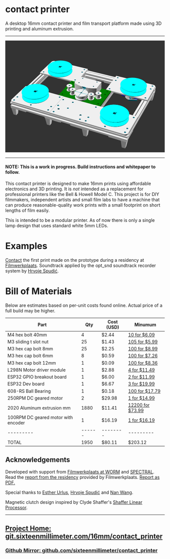 # contact printer

A desktop 16mm contact printer and film transport platform made using 3D printing and aluminum extrusion.

---

![contact printer render](./img/contact_printer.png)

---

#### NOTE: This is a work in progress. Build instructions and whitepaper to follow.

This contact printer is designed to make 16mm prints using affordable electronics and 3D printing.
It is *not* intended as a replacement for professional printers like the Bell & Howell Model C.
This project is for DIY filmmakers, independent artists and small film labs to have a machine that can produce reasonable-quality work prints with a small footprint on short lengths of film easily.

This is intended to be a modular printer.
As of now there is only a single lamp design that uses standard white 5mm LEDs.

# Examples

[Contact](https://vimeo.com/flashfra/contact?share=git) the first print made on the prototype during a residency at [Filmwerkplaats](https://filmwerkplaats.org/).
Soundtrack applied by the opt_snd soundtrack recorder system by [Hrvoje Spudić](https://hrvojespudic.net/optical-sound-2).

# Bill of Materials

Below are estimates based on per-unit costs found online.
Actual price of a full build may be higher.

<!-- bom -->

|                Part                 | Qty  | Cost (USD) |                   Minumum                   |
|-------------------------------------|------|------------|---------------------------------------------|
| M4 hex bolt 40mm                    | 4    | $2.44      | [10 for $6.09](https://amzn.to/4ikpYL8)     |
| M3 sliding t slot nut               | 25   | $1.43      | [105 for $5.99](https://amzn.to/48GRrSU)    |
| M3 hex cap bolt 8mm                 | 25   | $2.25      | [100 for $8.99](https://amzn.to/3YEvWNB)    |
| M3 hex cap bolt 6mm                 | 8    | $0.59      | [100 for $7.26](https://amzn.to/3AwiZxo)    |
| M3 hex cap bolt 12mm                | 1    | $0.09      | [100 for $8.36](https://amzn.to/48CGa5Y)    |
| L298N Motor driver module           | 1    | $2.88      | [4 for $11.49](https://amzn.to/4ellssy)     |
| ESP32 GPIO breakout board           | 1    | $6.00      | [2 for $11.99](https://amzn.to/3UFjpbO)     |
| ESP32 Dev board                     | 1    | $6.67      | [3 for $19.99](https://amzn.to/3NXCvGj)     |
| 608-RS Ball Bearing                 | 1    | $0.18      | [100 for $17.79](https://amzn.to/4fKxDA7)   |
| 250RPM DC geared motor              | 2    | $29.98     | [1 for $14.99](https://amzn.to/3NWkcRL)     |
| 2020 Aluminum extrusion mm          | 1880 | $11.41     | [12200 for $73.99](https://amzn.to/418OicC) |
| 100RPM DC geared motor with encoder | 1    | $16.19     | [1 for $16.19](https://amzn.to/3UF707G)     |
|---------|------|--------|---------|
| TOTAL   | 1950 | $80.11 | $203.12 |

<!-- /bom -->

## Acknowledgements

Developed with support from [Filmwerkplaats at WORM](https://worm.org/spaces/filmwerkplaats/) and [SPECTRAL](http://www.spectral-cinematics.eu/).
Read the [report from the residency](./docs/report) provided by Filmwerkplaats.
[Report as PDF.](./docs/report/residency_report.pdf)

Special thanks to [Esther Urlus](https://estherurlus.hotglue.me/), [Hrvoje Spudić](https://hrvojespudic.net/) and [Nan Wang](https://nanwang.org/).

Magnetic clutch design inspired by Clyde Shaffer's [Shaffer Linear Processor](https://clydeshaffer.com/slp/).

---

## [Project Home: git.sixteenmillimeter.com/16mm/contact_printer](https://git.sixteenmillimeter.com/16mm/contact_printer)

###  [Github Mirror: github.com/sixteenmillimeter/contact_printer](https://github.com/sixteenmillimeter/contact_printer)

